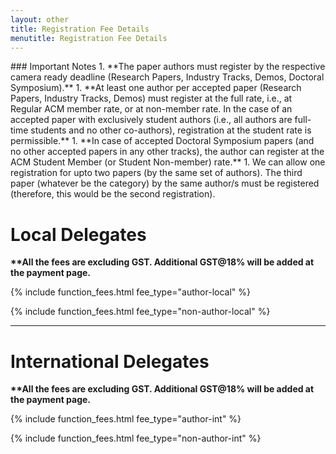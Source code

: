 ```yaml
---
layout: other
title: Registration Fee Details
menutitle: Registration Fee Details
---
```



<div markdown=1 class="bd-callout bd-callout-info">
### Important Notes
1. **The paper authors must register by the respective camera ready deadline (Research Papers, Industry Tracks, Demos, Doctoral Symposium).**
1. **At least one author per accepted paper (Research Papers, Industry Tracks, Demos) must register at the full rate, i.e., at Regular ACM member rate, or at non-member rate. In the case of an accepted paper with exclusively student authors (i.e., all authors are full-time students and no other co-authors), registration at the student rate is permissible.**
1. **In case of accepted Doctoral Symposium papers (and no other accepted papers in any other tracks), the author can register at the ACM Student Member (or Student Non-member) rate.**
1. We can allow one registration for upto two papers (by the same set of authors). The third paper (whatever be the category) by the same author/s must be registered (therefore, this would be the second registration).
</div>


# Local Delegates

<b class="highlight-text">**All the fees are excluding GST. Additional GST@18% will be added at the payment page.</b>

{% include function_fees.html fee_type="author-local" %}

{% include function_fees.html fee_type="non-author-local" %}


----

# International Delegates

<b class="highlight-text">**All the fees are excluding GST. Additional GST@18% will be added at the payment page.</b>

{% include function_fees.html fee_type="author-int" %}

{% include function_fees.html fee_type="non-author-int" %}

